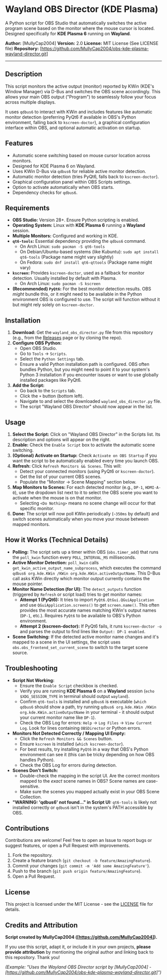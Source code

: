 # Wayland OBS Director (KDE Plasma)

A Python script for OBS Studio that automatically switches the active program scene based on the monitor where the mouse cursor is located. Designed specifically for **KDE Plasma 6** running on **Wayland**.

**Author:** [MullyCap2004]
**Version:** 2.0
**License:** MIT License (See LICENSE file)
**Repository:** [https://github.com/MullyCap2004/obs-kde-plasma-wayland-director.git]

---

## Description

This script monitors the active output (monitor) reported by KWin (KDE's Window Manager) via D-Bus and switches the OBS scene accordingly. This allows your main OBS output ("Program") to seamlessly follow your focus across multiple displays.

It uses `qdbus6` to interact with KWin and includes features like automatic monitor detection (preferring PyQt6 if available in OBS's Python environment, falling back to `kscreen-doctor`), a graphical configuration interface within OBS, and optional automatic activation on startup.

## Features

*   Automatic scene switching based on mouse cursor location across monitors.
*   Designed for KDE Plasma 6 on Wayland.
*   Uses KWin D-Bus via `qdbus6` for reliable active monitor detection.
*   Automatic monitor detection (tries PyQt6, falls back to `kscreen-doctor`).
*   Graphical configuration panel within OBS Scripts settings.
*   Option to activate automatically when OBS starts.
*   Dependency checks for `qdbus6`.

## Requirements

*   **OBS Studio:** Version 28+. Ensure Python scripting is enabled.
*   **Operating System:** Linux with **KDE Plasma 6** running a **Wayland** session.
*   **Multiple Monitors:** Configured and working in KDE.
*   **`qt6-tools`:** Essential dependency providing the `qdbus6` command.
    *   On Arch Linux: `sudo pacman -S qt6-tools`
    *   On Debian/Ubuntu-based systems (like Kubuntu): `sudo apt install qt6-tools` (Package name might vary slightly)
    *   On Fedora: `sudo dnf install qt6-qttools` (Package name might vary)
*   **`kscreen`:** Provides `kscreen-doctor`, used as a fallback for monitor detection. Usually installed by default with Plasma.
    *   On Arch Linux: `sudo pacman -S kscreen`
*   **(Recommended) `PyQt6`:** For the best monitor detection results. OBS *might* bundle this, or it might need to be available in the Python environment OBS is configured to use. The script will function without it but might rely solely on `kscreen-doctor`.

## Installation

1.  **Download:** Get the `wayland_obs_director.py` file from this repository (e.g., from the [Releases](link-to-releases-if-you-create-them) page or by cloning the repo).
2.  **Configure OBS Python:**
    *   Open OBS Studio.
    *   Go to `Tools` -> `Scripts`.
    *   Select the `Python Settings` tab.
    *   Ensure a valid Python installation path is configured. OBS often bundles Python, but you might need to point it to your system's Python 3 installation if you encounter issues or want to use globally installed packages like PyQt6.
3.  **Add the Script:**
    *   Go back to the `Scripts` tab.
    *   Click the `+` button (bottom left).
    *   Navigate to and select the downloaded `wayland_obs_director.py` file.
    *   The script "Wayland OBS Director" should now appear in the list.

## Usage

1.  **Select the Script:** Click on "Wayland OBS Director" in the Scripts list. Its description and options will appear on the right.
2.  **Enable:** Check the `Enable Script` box to activate the automatic scene switching.
3.  **(Optional) Activate on Startup:** Check `Activate on OBS Startup` if you want the script to be automatically enabled every time you launch OBS.
4.  **Refresh:** Click `Refresh Monitors && Scenes`. This will:
    *   Detect your connected monitors (using PyQt6 or `kscreen-doctor`).
    *   Get the list of your current OBS scenes.
    *   Populate the "Monitor -> Scene Mapping" section below.
5.  **Map Monitors to Scenes:** For each detected monitor (e.g., `DP-1`, `HDMI-A-0`), use the dropdown list next to it to select the OBS scene you want to activate when the mouse is on that monitor.
    *   Selecting `<Do Nothing>` means no scene change will occur for that specific monitor.
6.  **Done:** The script will now poll KWin periodically (`~350ms` by default) and switch scenes automatically when you move your mouse between mapped monitors.

## How it Works (Technical Details)

*   **Polling:** The script sets up a timer within OBS (`obs.timer_add`) that runs the `poll_kwin` function every `POLL_INTERVAL_MS` milliseconds.
*   **Active Monitor Detection:** `poll_kwin` calls `get_kwin_active_output_name_subprocess`, which executes the command `qdbus6 org.kde.KWin /KWin org.kde.KWin.activeOutputName`. This D-Bus call asks KWin directly which monitor output currently contains the mouse pointer.
*   **Monitor Name Detection (for UI):** The `detect_outputs` function (triggered by `Refresh` or script load) tries to get monitor names:
    *   **Attempt 1 (PyQt6):** It tries to import `PyQt6.QtGui.QGuiApplication` and use `QGuiApplication.screens()` to get `screen.name()`. This often provides the most accurate names matching KWin's output names (`DP-1`, etc.). Requires `PyQt6` to be available to OBS's Python environment.
    *   **Attempt 2 (kscreen-doctor):** If PyQt6 fails, it runs `kscreen-doctor -o` and parses the output to find lines like `Output: DP-1 enabled`.
*   **Scene Switching:** If the detected active monitor name changes and it's mapped to a scene in the UI settings, the script uses `obs.obs_frontend_set_current_scene` to switch to the target scene source.

## Troubleshooting

*   **Script Not Working:**
    *   Ensure the `Enable Script` checkbox is checked.
    *   Verify you are running **KDE Plasma 6** on a **Wayland** session (`echo $XDG_SESSION_TYPE` in terminal should output `wayland`).
    *   Confirm `qt6-tools` is installed and `qdbus6` is executable (`which qdbus6` should show a path, try running `qdbus6 org.kde.KWin /KWin org.kde.KWin.activeOutputName` in your terminal - it should output your current monitor name like `DP-1`).
    *   Check the OBS Log for errors: `Help` -> `Log Files` -> `View Current Log`. Look for lines containing `OBSDirector` or Python errors.
*   **Monitors Not Detected Correctly / Mapping UI Empty:**
    *   Click the `Refresh Monitors && Scenes` button.
    *   Ensure `kscreen` is installed (`which kscreen-doctor`).
    *   For best results, try installing `PyQt6` in a way that OBS's Python environment can see it (this can be tricky depending on how OBS handles Python).
    *   Check the OBS Log for errors during detection.
*   **Scenes Don't Switch:**
    *   Double-check the mapping in the script UI. Are the correct monitors mapped to the *exact* scene names in OBS? Scene names are case-sensitive.
    *   Make sure the scenes you mapped actually exist in your OBS Scene Collection.
*   **"WARNING: 'qdbus6' not found..." in Script UI:** `qt6-tools` is likely not installed correctly or `qdbus6` isn't in the system's PATH accessible by OBS.

## Contributions

Contributions are welcome! Feel free to open an Issue to report bugs or suggest features, or open a Pull Request with improvements.

1.  Fork the repository.
2.  Create a feature branch (`git checkout -b feature/AmazingFeature`).
3.  Commit your changes (`git commit -m 'Add some AmazingFeature'`).
4.  Push to the branch (`git push origin feature/AmazingFeature`).
5.  Open a Pull Request.

## License

This project is licensed under the MIT License - see the [LICENSE](LICENSE) file for details.

## Credits and Attribution

**Script created by MullyCap2004 ([https://github.com/MullyCap2004]).**

If you use this script, adapt it, or include it in your own projects, **please provide attribution** by mentioning the original author and linking back to this repository. Thank you!

*(Example: "Uses the Wayland OBS Director script by [MullyCap2004] - [https://github.com/MullyCap2004/obs-kde-plasma-wayland-director.git]")*
